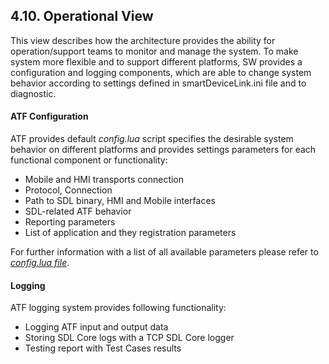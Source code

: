 ## 4.10. Operational View

This view describes how the architecture provides the ability for operation/support teams to monitor and manage the system. To make system more flexible and to support different platforms, SW provides a configuration and logging components, which are able to change system behavior according to settings defined in smartDeviceLink.ini file and to diagnostic.

#### ATF Configuration
ATF provides default *config.lua* script specifies the desirable system behavior on different platforms and provides settings parameters for each functional component or functionality:

  - Mobile and HMI transports connection
  - Protocol, Connection
  - Path to SDL binary, HMI and Mobile interfaces
  - SDL-related ATF behavior
  - Reporting parameters
  - List of application and they registration parameters

For further information with a list of all available parameters please refer to [*config.lua file*](../../modules/config.lua).

#### Logging 
ATF logging system provides following functionality:

- Logging ATF input and output data
- Storing SDL Core logs with a TCP SDL Core logger
- Testing report with Test Cases results